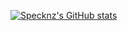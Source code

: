 [![Specknz's GitHub stats](https://github-readme-stats.vercel.app/api?username=Specknz)](https://github.com/anuraghazra/github-readme-stats)
